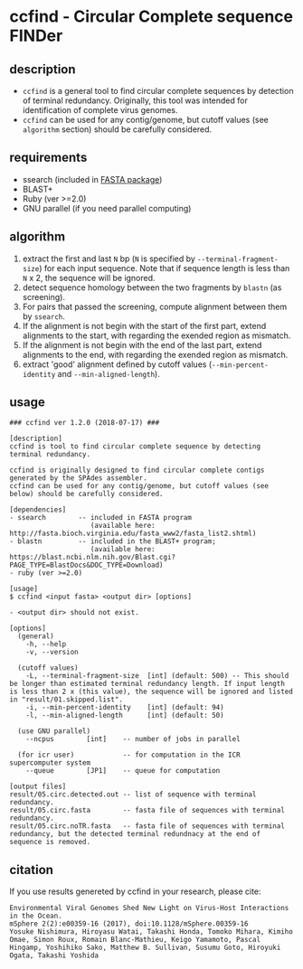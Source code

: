
# ccfind - Circular Complete sequence FINDer

## description
* `ccfind` is a general tool to find circular complete sequences by detection of terminal redundancy. Originally, this tool was intended for identification of complete virus genomes.
* `ccfind` can be used for any contig/genome, but cutoff values (see `algorithm` section) should be carefully considered.

## requirements
* ssearch (included in [FASTA package](http://fasta.bioch.virginia.edu/fasta_www2/fasta_list2.shtml))
* BLAST+ 
* Ruby (ver >=2.0)
* GNU parallel (if you need parallel computing)

## algorithm
1. extract the first and last `N` bp (`N` is specified by `--terminal-fragment-size`) for each input sequence. Note that if sequence length is less than `N` x 2, the sequence will be ignored.
2. detect sequence homology between the two fragments by `blastn` (as screening).
3. For pairs that passed the screening, compute alignment between them by `ssearch`.
4. If the alignment is not begin with the start of the first part, extend alignments to the start, with regarding the exended region as mismatch.
5. If the alignment is not begin with the end of the last part, extend alignments to the end, with regarding the exended region as mismatch.
6. extract 'good' alignment defined by cutoff values (`--min-percent-identity` and `--min-aligned-length`).

## usage 
```
### ccfind ver 1.2.0 (2018-07-17) ###

[description]
ccfind is tool to find circular complete sequence by detecting terminal redundancy.

ccfind is originally designed to find circular complete contigs generated by the SPAdes assembler.
ccfind can be used for any contig/genome, but cutoff values (see below) should be carefully considered.

[dependencies]
- ssearch        -- included in FASTA program
                    (available here: http://fasta.bioch.virginia.edu/fasta_www2/fasta_list2.shtml)
- blastn         -- included in the BLAST+ program;
                    (available here: https://blast.ncbi.nlm.nih.gov/Blast.cgi?PAGE_TYPE=BlastDocs&DOC_TYPE=Download)
- ruby (ver >=2.0)

[usage]
$ ccfind <input fasta> <output dir> [options]

- <output dir> should not exist.

[options]
  (general)
    -h, --help
    -v, --version

  (cutoff values)
    -L, --terminal-fragment-size  [int] (default: 500) -- This should be longer than estimated terminal redundancy length. If input length is less than 2 x (this value), the sequence will be ignored and listed in "result/01.skipped.list".
    -i, --min-percent-identity    [int] (default: 94)
    -l, --min-aligned-length      [int] (default: 50)

  (use GNU parallel)
    --ncpus        [int]    -- number of jobs in parallel

  (for icr user)            -- for computation in the ICR supercomputer system
    --queue        [JP1]    -- queue for computation

[output files]
result/05.circ.detected.out -- list of sequence with terminal redundancy.
result/05.circ.fasta        -- fasta file of sequences with terminal redundancy.
result/05.circ.noTR.fasta   -- fasta file of sequences with terminal redundancy, but the detected terminal redundnacy at the end of sequence is removed.
```

## citation
If you use results genereted by ccfind in your research, please cite:
```
Environmental Viral Genomes Shed New Light on Virus-Host Interactions in the Ocean.
mSphere 2(2):e00359-16 (2017), doi:10.1128/mSphere.00359-16
Yosuke Nishimura, Hiroyasu Watai, Takashi Honda, Tomoko Mihara, Kimiho Omae, Simon Roux, Romain Blanc-Mathieu, Keigo Yamamoto, Pascal Hingamp, Yoshihiko Sako, Matthew B. Sullivan, Susumu Goto, Hiroyuki Ogata, Takashi Yoshida
```
